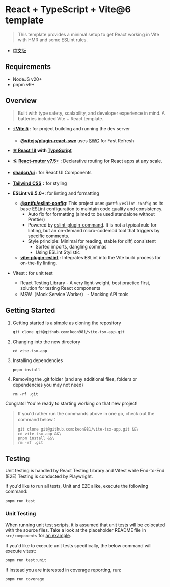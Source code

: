 # React + TypeScript + Vite@6 template

> This template provides a minimal setup to get React working in Vite with HMR and some ESLint rules.

- [中文版](./docs/README.zh-TW.md)

## Requirements

* NodeJS v20+
* pnpm v9+

## Overview

> Built with type safety, scalability, and developer experience in mind. A batteries included Vite + React template.

* [⚡️](https://vitejs.dev/)**[Vite 5](https://github.com/vitejs/vite)** : for project building and running the dev server

  * **[@vitejs/plugin-react-swc](https://github.com/vitejs/vite-plugin-react-swc)** uses [SWC](https://swc.rs/) for Fast Refresh
* **[⚛️ ](https://reactjs.org/)[React 18](https://react.dev/) with [TypeScript](https://www.typescriptlang.org/)**
* 🏄 **[React-router v7.5+](https://reactrouter.com/docs/en/v6/getting-started/overview)** : Declarative routing for React apps at any scale.
* **[shadcn/ui](https://ui.shadcn.com)** : for React UI Components
* **[Tailwind CSS](https://tailwindcss.com/)**：for styling
* **ESLint v9.5.0+**: for linting and formatting

  * **[@antfu/eslint-config](https://github.com/antfu/eslint-config/tree/main)**: This project uses `@antfu/eslint-config` as its base ESLint configuration to maintain code quality and consistency.
    * Auto fix for formatting (aimed to be used standalone without Prettier)
    * Powered by [eslint-plugin-command](https://github.com/antfu/eslint-plugin-command). It is not a typical rule for linting, but an on-demand micro-codemod tool that triggers by specific comments.
    * Style principle: Minimal for reading, stable for diff, consistent
      * Sorted imports, dangling commas
      * Using ESLint Stylistic
  * **[vite-plugin-eslint](https://www.npmjs.com/package/vite-plugin-eslint)** : Integrates ESLint into the Vite build process for on-the-fly linting.
* Vitest : for unit test

  * React Testing Library - A very light-weight, best practice first, solution for testing React components
  * MSW（Mock Service Worker） - Mocking API tools

## Getting Started

1. Getting started is a simple as cloning the repository
   ```
   git clone git@github.com:keon981/vite-tsx-app.git

   ```
2. Changing into the new directory
   ```
   cd vite-tsx-app
   ```
3. Installing dependencies
   ```
   pnpm install
   ```
4. Removing the .git folder (and any additional files, folders or dependencies you may not need)
   ```
   rm -rf .git
   ```

Congrats! You're ready to starting working on that new project!

> If you'd rather run the commands above in one go, check out the command below：
>
> ```
> git clone git@github.com:keon981/vite-tsx-app.git &&\
> cd vite-tsx-app &&\
> pnpm install &&\
> rm -rf .git
> ```

## Testing

Unit testing is handled by React Testing Library and Vitest while End-to-End (E2E) Testing is conducted by Playwright.

If you'd like to run all tests, Unit and E2E alike, execute the following command:

```
pnpm run test
```

### Unit Testing

When running unit test scripts, it is assumed that unit tests will be colocated with the source files. Take a look at the placeholder README file in `src/components` for [an example](src/components/README.md).

If you'd like to execute unit tests specifically, the below command will execute vitest:

```
pnpm run test:unit
```

If instead you are interested in coverage reporting, run:

```
pnpm run coverage
```
